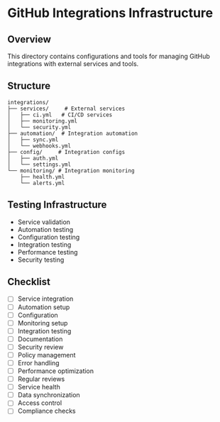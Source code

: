 # GitHub Integrations Infrastructure

## Overview
This directory contains configurations and tools for managing GitHub integrations with external services and tools.

## Structure
```
integrations/
├── services/     # External services
│   ├── ci.yml   # CI/CD services
│   ├── monitoring.yml
│   └── security.yml
├── automation/  # Integration automation
│   ├── sync.yml
│   └── webhooks.yml
├── config/     # Integration configs
│   ├── auth.yml
│   └── settings.yml
└── monitoring/ # Integration monitoring
    ├── health.yml
    └── alerts.yml
```

## Testing Infrastructure
- Service validation
- Automation testing
- Configuration testing
- Integration testing
- Performance testing
- Security testing

## Checklist
- [ ] Service integration
- [ ] Automation setup
- [ ] Configuration
- [ ] Monitoring setup
- [ ] Integration testing
- [ ] Documentation
- [ ] Security review
- [ ] Policy management
- [ ] Error handling
- [ ] Performance optimization
- [ ] Regular reviews
- [ ] Service health
- [ ] Data synchronization
- [ ] Access control
- [ ] Compliance checks
